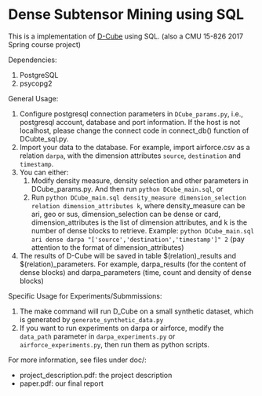 # Dense Subtensor Mining using SQL
This is a implementation of [D-Cube](http://www.cs.cmu.edu/~kijungs/papers/dcubeWSDM2017.pdf) using SQL. (also a CMU 15-826 2017 Spring course project)

Dependencies:
1. PostgreSQL
2. psycopg2

General Usage:
1. Configure postgresql connection parameters in `DCube_params.py`, i.e., postgresql account, database and port information. If the host is not localhost, please change the connect code in connect_db() function of DCubte_sql.py.
2. Import your data to the database. For example, import airforce.csv as a relation `darpa`, with the dimension attributes `source`, `destination` and `timestamp`.
3. You can either:
   1. Modify density measure, density selection and other parameters in DCube_params.py. And then run `python DCube_main.sql`, or
   2. Run `python DCube_main.sql density_measure dimension_selection relation dimension_attributes k`, where density_measure can be ari, geo or sus, dimension_selection can be dense or card, dimension_attributes is the list of dimension attributes, and k is the number of dense blocks to retrieve. Example: `python DCube_main.sql ari dense darpa "['source','destination','timestamp']" 2` (pay attention to the format of dimension_attributes)
4. The results of D-Cube will be saved in table $(relation)_results and $(relation)_parameters. For example, darpa_results (for the content of dense blocks) and darpa_parameters (time, count and density of dense blocks)


Specific Usage for Experiments/Submmissions:
1. The make command will run D_Cube on a small synthetic dataset, which is generated by `generate_synthetic_data.py`
1. If you want to run experiments on darpa or airforce, modify the `data_path` parameter in `darpa_experiments.py` or `airforce_experiments.py`, then run them as python scripts.

For more information, see files under doc/:
- project_description.pdf: the project description
- paper.pdf: our final report